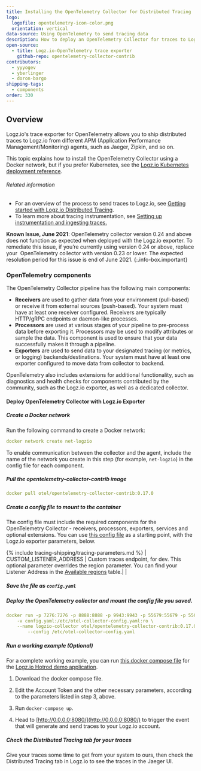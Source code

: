 ```yaml
---
title: Installing the OpenTelemetry Collector for Distributed Tracing
logo:
  logofile: opentelemetry-icon-color.png
  orientation: vertical
data-source: Using OpenTelemetry to send tracing data
description: How to deploy an OpenTelemetry Collector for traces to Logz.io
open-source:
  - title: Logz.io-OpenTelemetry trace exporter
    github-repo: opentelemetry-collector-contrib
contributors:
  - yyyogev
  - yberlinger
  - doron-bargo
shipping-tags:
  - components
order: 330
---
```

## Overview

Logz.io's trace exporter for OpenTelemetry allows you to ship distributed traces to Logz.io from different APM (Application Performance Management/Monitoring) agents, such as Jaeger, Zipkin, and so on.

This topic explains how to install the OpenTelemetry Collector using a Docker network, but if you prefer Kubernetes, see the [Logz.io Kubernetes deployment reference](https://docs.logz.io/user-guide/distributed-tracing/k8s-deployment).  

###### Related information
+ For an overview of the process to send traces to Logz.io, see [Getting started with Logz.io Distributed Tracing](https://docs.logz.io/user-guide/distributed-tracing/getting-started-tracing). 
+ To learn more about tracing instrumentation, see [Setting up instrumentation and ingesting traces.](https://docs.logz.io/user-guide/distributed-tracing/tracing-instrumentation)



<!-- info-box-start:info -->
**Known Issue, June 2021**: OpenTelemetry collector version 0.24 and above does not function as expected when deployed with the Logz.io exporter. To remediate this issue, if you’re currently using version 0.24 or above, replace your  OpenTelemetry collector with version 0.23 or lower.
The expected resolution period for this issue is end of June 2021.
{:.info-box.important}
<!-- info-box-end -->

### OpenTelemetry components

The OpenTelemetry Collector pipeline has the following main components: 

* **Receivers** are used to gather data from your environment (pull-based) or receive it from external sources (push-based). Your system must have at least one receiver configured. Receivers are typically HTTP/gRPC endpoints or daemon-like processes. 
* **Processors** are used at various stages of your pipeline to pre-process data before exporting it.  Processors may be used to modify attributes or sample the data. This component is used to ensure that your data successfully makes it through a pipeline.  
* **Exporters** are used to send data to your designated tracing (or metrics, or logging) backends/destinations. Your system must have at least one exporter configured to move data from collector to backend.

OpenTelemetry also includes extensions for additional functionality, such as diagnostics and health checks for components contributed by the community, such as the Logz.io exporter, as well as a dedicated collector.

#### Deploy OpenTelemetry Collector with Logz.io Exporter

<div class="tasklist">

##### Create a Docker network
Run the following command to create a Docker network: 

```yaml
docker network create net-logzio
```

To enable communication between the collector and the agent, include the name of the network you create in this step (for example, `net-logzio`) in the config file for each component. 

##### Pull the opentelemetry-collector-contrib image

```yaml
docker pull otel/opentelemetry-collector-contrib:0.17.0
```

##### Create a config file to mount to the container

The config file must include the required components for the OpenTelemetry Collector - receivers, processors, exporters, services and optional extensions.
You can use [this config file](https://github.com/open-telemetry/opentelemetry-collector-contrib/blob/master/exporter/logzioexporter/example/config.yaml) as a starting point, with the Logz.io exporter parameters, below.


{% include tracing-shipping/tracing-parameters.md %}
| CUSTOM_LISTENER_ADDRESS | Custom traces endpoint, for dev. This optional parameter overrides the region parameter.  You can find your Listener Address in the [Available regions](https://docs.logz.io/user-guide/accounts/account-region.html#available-regions) table.| |



##### Save the file as `config.yaml`

##### Deploy the OpenTelemetry collector and mount the config file you saved.

```yaml
docker run -p 7276:7276 -p 8888:8888 -p 9943:9943 -p 55679:55679 -p 55680:55680 -p 9411:9411 \
    -v config.yaml:/etc/otel-collector-config.yaml:ro \
    --name logzio-collector otel/opentelemetry-collector-contrib:0.17.0 \  ## In the collector configuration, the --name attribute specifies the <<collector name>> used to run the collector. In this example, the <<collector-name>> is "logzio-collector"
        --config /etc/otel-collector-config.yaml
```

##### Run a working example (Optional)
For a complete working example, you can run [this docker compose file](https://raw.githubusercontent.com/logzio/logz-docs/master/shipping-config-samples/docker-compose.yaml) for the [Logz.io Hotrod demo application](https://docs.logz.io/user-guide/distributed-tracing/trace-hotrod-demo).

  1. Download the docker compose file.

  2. Edit the Account Token and the other necessary parameters, according to the parameters listed in step 3, above.
  3. Run `docker-compose up`. 
  4. Head to [http://0.0.0.0:8080/](http://0.0.0.0:8080/) to trigger the event that will generate and send traces to your Logz.io account.

##### Check the Distributed Tracing tab for your traces

Give your traces some time to get from your system to ours, then check the Distributed Tracing tab in Logz.io to see the traces in the Jaeger UI.


